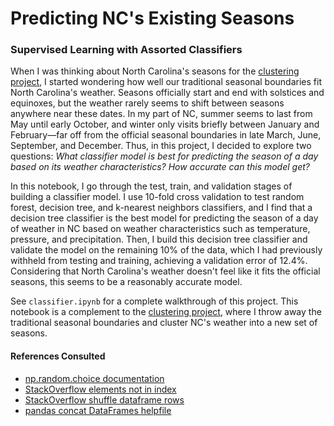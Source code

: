 # Predicting NC's Existing Seasons
### Supervised Learning with Assorted Classifiers

When I was thinking about North Carolina's seasons for the [clustering project](../clustering/README.md), I started wondering how well our traditional seasonal boundaries fit North Carolina's weather. Seasons officially start and end with solstices and equinoxes, but the weather rarely seems to shift between seasons anywhere near these dates. In my part of NC, summer seems to last from May until early October, and winter only visits briefly between January and February—far off from the official seasonal boundaries in late March, June, September, and December. Thus, in this project, I decided to explore two questions: *What classifier model is best for predicting the season of a day based on its weather characteristics? How accurate can this model get?* 

In this notebook, I go through the test, train, and validation stages of building a classifier model. I use 10-fold cross validation to test random forest, decision tree, and k-nearest neighbors classifiers, and I find that a decision tree classifier is the best model for predicting the season of a day of weather in NC based on weather characteristics such as temperature, pressure, and precipitation. Then, I build this decision tree classifier and validate the model on the remaining 10% of the data, which I had previously withheld from testing and training, achieving a validation error of 12.4%. Considering that North Carolina's weather doesn't feel like it fits the official seasons, this seems to be a reasonably accurate model.

See `classifier.ipynb` for a complete walkthrough of this project. This notebook is a complement to the [clustering project](../clustering/README.md), where I throw away the traditional seasonal boundaries and cluster NC's weather into a new set of seasons.

#### References Consulted
- [np.random.choice documentation](https://numpy.org/doc/stable/reference/random/generated/numpy.random.choice.html)
- [StackOverflow elements not in index](https://stackoverflow.com/questions/27824075/accessing-numpy-array-elements-not-in-a-given-index-list)
- [StackOverflow shuffle dataframe rows](https://stackoverflow.com/questions/29576430/shuffle-dataframe-rows)
- [pandas concat DataFrames helpfile](https://pandas.pydata.org/pandas-docs/stable/user_guide/merging.html)